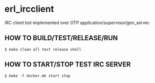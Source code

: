 erl_ircclient
=============

IRC client bot implemented over OTP application/supervisor/gen_server.


HOW TO BUILD/TEST/RELEASE/RUN
-----------------------------

    $ make clean all test release shell

HOW TO START/STOP TEST IRC SERVER
---------------------------------

    $ make -f docker.mk start stop
